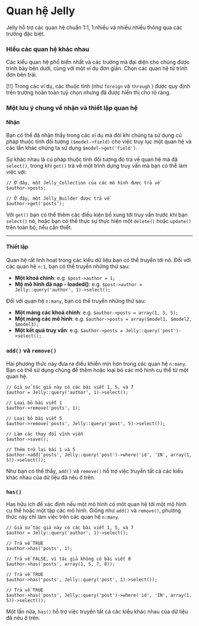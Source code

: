 # Quan hệ Jelly

Jelly hỗ trợ các quan hệ chuẩn 1:1, 1:nhiều và nhiều:nhiều thông qua các trường đặc biệt.

### Hiểu các quan hệ khác nhau

Các kiểu quan hệ phổ biến nhất và các trường mà đại diện cho chúng được trình bày bên dưới, cùng với một ví dụ đơn giản.
Chọn các quan hệ từ trình đơn bên trái.

[!!] Trong các ví dụ, các thuộc tính (như `foreign` và `through` ) được quy định trên trường hoàn toàn tuỳ chọn nhưng đã được hiển thị cho rõ ràng.

### Một lưu ý chung về nhận và thiết lập quan hệ

#### Nhận

Bạn có thể đã nhận thấy trong các ví dụ mà đôi khi chúng ta sử dụng cú pháp thuộc tính đối tượng `($model->field)` cho việc truy lục một quan hệ và các lần khác chúng ta sử dụng `$model->get('field')`.

Sự khác nhau là cú pháp thuộc tính đối tượng đó trả về quan hệ mà đã `select()`, trong khi `get()` trả về một trình dựng truy vấn mà bạn có thể làm việc với:

	// Ở đây, một Jelly_Collection của các mô hình được trả về
	$author->posts;
	
	// Ở đây, một Jelly_Builder được trả về
	$author->get('posts');
	
Với `get()` bạn có thể thêm các điều kiện bổ xung tới truy vấn trước khi bạn `select()` nó, hoặc bạn có thể thực sự thực hiện một `delete()` hoặc `update()` trên toàn bộ, nếu cần thiết.

________________

#### Thiết lập

Quan hệ rất linh hoạt trong các kiểu dữ liệu bạn có thể truyền tới nó. Đối với các quan hệ `n:1`, bạn có thể truyền những thứ sau:

 * **Một khoá chính**: e.g. `$post->author = 1;`
 * **Mộ mô hình đã nạp - loaded()**: e.g. `$post->author = Jelly::query('author', 1)->select();`
	
Đối với quan hệ `n:many`, bạn có thể truyền những thứ sau:

 * **Một mảng các khoá chính**: e.g. `$author->posts = array(1, 3, 5);`
 * **Một mảng các mô hình**: e.g. `$author->posts = array($model1, $model2, $model3);`
 * **Một kết quả truy vấn**: e.g. `$author->posts = Jelly::query('post')->select();`

### `add()` và `remove()`

Hai phương thức này đưa ra điều khiển mịn hơn trong các quan hệ `n:many`. Bạn có thể sử dụng chúng để thêm hoặc loại bỏ các mô hình cụ thể từ một quan hệ.

	// Giả sử tác giả này có các bài viết 1, 5, và 7
	$author = Jelly::query('author', 1)->select();
	
	// Loại bỏ bài viết 1
	$author->remove('posts', 1);
	
	// Loại bỏ bài viết 5
	$author->remove('posts', Jelly::query('post', 5)->select());
	
	// Làm các thay đổi vĩnh viễn
	$author->save();
	
	// Thêm trở lại bài 1 và 5
	$author->add('posts', Jelly::query('post')->where('id', 'IN', array(1, 5))->select());

Như bạn có thể thấy, `add()` và `remove()` hỗ trợ việc truyền tất cả các kiểu khác nhau của dữ liệu đã nêu ở trên.

### `has()`

Has hữu ích để xác định nếu một mô hình có môt quan hệ tới một mô hình cụ thể hoặc một tập các mô hình.
Giống như `add()` và `remove()`, phương thức này chỉ làm việc trên các quan hệ `n:many`.

	// Giả sử tác giả này có các bài viết 1, 5, và 7
	$author = Jelly::query('author', 1)->select();

	// Trả về TRUE
	$author->has('posts', 1);

	// Trả về FALSE, vì tác giả không có bài viết 8
	$author->has('posts', array(1, 5, 7, 8));
	
	// Trả về TRUE
	$author->has('posts', Jelly::query('post', 1)->select());

	// Trả về TRUE
	$author->has('posts', Jelly::query('post')->where('id', 'IN', array(1, 5))->select());
	
Một lần nữa, `has()` hỗ trợ việc truyền tất cả các kiểu khác nhau của dữ liệu đã nêu ở trên.
